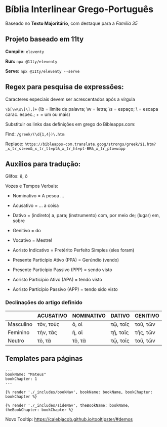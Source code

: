 # Bíblia Interlinear Grego-Português 

Baseado no **Texto Majoritário**, com destaque para a *Família 35*

## Projeto baseado em 11ty

**Compile:** `eleventy`

**Run:** `npx @11ty/eleventy`

**Serve:** `npx @11ty/eleventy --serve`

## Regex para pesquisa de expressões:

Caracteres especiais devem ser acrescentados após a vírgula

`\b[\w\s\[\],]+` (\b = limite de palavra; \w = letra; \s = espaço; \ = escapa carac. espec.; + = um ou mais)

Substituir os links das definições em grego do Bibleapps.com:

Find: `/greek/(\d{1,4})\.htm`

Replace: `https://bibleapps-com.translate.goog/strongs/greek/$1.htm?_x_tr_sl=en&_x_tr_tl=pt&_x_tr_hl=pt-BR&_x_tr_pto=wapp`

## Auxílios para tradução:

Glifos: ē, ō

Vozes e Tempos Verbais:
- Nominativo = A pesoa ...
- Acusativo = ... a coisa
- Dativo = (indireto) a, para; (instrumento) com, por meio de; (lugar) em, sobre
- Genitivo = do
- Vocativo = Mestre!

- Aoristo Indicativo = Pretérito Perfeito Simples (eles foram)
- Presente Particípio Ativo (PPA) = Gerúndio (vendo)
- Presente Particípio Passivo (PPP) = sendo visto
- Aoristo Particípio Ativo (APA) = tendo visto
- Aoristo Particípio Passivo (APP) = tendo sido visto

### Declinações do artigo definido

|  				| ACUSATIVO | NOMINATIVO | DATIVO | GENITIVO |
|----------|----------|----------|----------|----------|
| Masculino  | τὸν, τοὺς | ὁ, οἱ | τῷ, τοῖς | τοῦ, τῶν |
| Feminino  | τὴν, τὰς | ἡ, αἱ | τῇ, ταῖς | τῆς, τῶν |
| Neutro  | τὸ, τὰ | τὸ, τὰ | τῷ, τοῖς | τοῦ, τῶν |

## Templates para páginas

``` 
---
bookName: "Mateus"
bookChapter: 1
---
```

`{% render './_includes/bookNav', bookName: bookName, bookChapter: bookChapter %}`

`{% render './_includes/sideNav', theBookName: bookName, theBookChapter: bookChapter %}`

Novo Tooltip: https://calebjacob.github.io/tooltipster/#demos